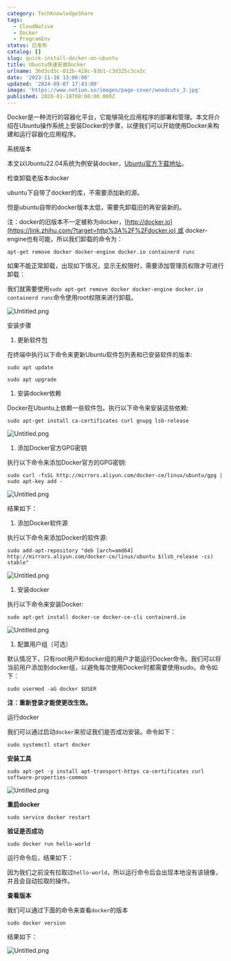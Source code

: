 ```yaml
---
category: TechKnowledgeShare
tags:
  - CloudNative
  - Docker
  - ProgramEnv
status: 已发布
catalog: []
slug: quick-install-docker-on-ubuntu
title: Ubuntu快速安装Docker
urlname: 3bd3cd5c-012b-418c-93b1-c3d325c3ca3c
date: '2023-11-18 13:06:00'
updated: '2024-09-07 17:43:00'
image: 'https://www.notion.so/images/page-cover/woodcuts_3.jpg'
published: 2020-01-18T08:00:00.000Z
---
```


Docker是一种流行的容器化平台，它能够简化应用程序的部署和管理。本文将介绍在Ubuntu操作系统上安装Docker的步骤，以便我们可以开始使用Docker来构建和运行容器化应用程序。


系统版本


本文以Ubuntu22.04系统为例安装docker，[Ubuntu官方下载地址](https://link.zhihu.com/?target=https%3A%2F%2Fubuntu.com%2Fdownload)。


检查卸载老版本docker


ubuntu下自带了docker的库，不需要添加新的源。


但是ubuntu自带的docker版本太低，需要先卸载旧的再安装新的。


注：docker的旧版本不一定被称为docker，[http://docker.io](https://link.zhihu.com/?target=http%3A%2F%2Fdocker.io) 或 docker-engine也有可能，所以我们卸载的命令为：


`apt-get remove docker docker-engine docker.io containerd runc`


如果不能正常卸载，出现如下情况，显示无权限时，需要添加管理员权限才可进行卸载：


我们就需要使用`sudo apt-get remove docker docker-engine docker.io containerd runc`命令使用root权限来进行卸载。


![Untitled.png](https://prod-files-secure.s3.us-west-2.amazonaws.com/5d24fe63-e567-4804-86f9-9fdc62e13082/39952d0f-7851-4550-b715-72a33876c773/Untitled.png?X-Amz-Algorithm=AWS4-HMAC-SHA256&X-Amz-Content-Sha256=UNSIGNED-PAYLOAD&X-Amz-Credential=ASIAZI2LB4666ZNNDUXM%2F20250304%2Fus-west-2%2Fs3%2Faws4_request&X-Amz-Date=20250304T213441Z&X-Amz-Expires=3600&X-Amz-Security-Token=IQoJb3JpZ2luX2VjEL3%2F%2F%2F%2F%2F%2F%2F%2F%2F%2FwEaCXVzLXdlc3QtMiJIMEYCIQDFjCZTMOuRmXUZizVnkTVr6rLPxcc1uHZxoYNFLlZd%2FQIhAKKMoXyes7KlvWSPtLy1yHlSw9PVd3USrwJn00nCtrVXKogECPb%2F%2F%2F%2F%2F%2F%2F%2F%2F%2FwEQABoMNjM3NDIzMTgzODA1IgziBcGqJ2wPWRsb1Vsq3AOLqIgbdXHQLLochzXgFc1OTocA3NcbjCWCQbGpWVrTotoLQzWj%2BImeLfD1ieiIXIhvWMTp%2BRDFYUef86X0euRru61yeoEbrMiV1ZX6YDSvewdBn32a3PcfGSEilumTu7YLnIm1vT07kUNnLBlRw31vm4IvUn5SGtKKPCTxkHP0lcycQD9nqMUFniYWtOIRZ0DoxEzyIWQu6gyH0PzEtjfjllYJS06b9Z3Q2fp2kdJCTZsET%2FKmwxeiiPHdFhW8rQcBj2lpPN2xCXT2Xeq9D16r73ks4JWRgEdunXIy91RRj86hAe6QaIEvfZTmA2pNFCDRvCy93w9AJzmyhXXCk0x6dzeZtjpxGau6%2BOtynqNugGz6PMSMkPRWTBsjcetdWYL4N5H1jvzUnh%2BOOiwV75aG9E9RjOVUH%2FD6VgvihqYA27qv6haxJ9xVUivAK1nFoh7pIim6X3yMG%2BddwAClwYVjvgVSV4IEU5suQzqozmRfxDUDGoANslyIDE36j2qTB0SqXqYzbx6ehh7knPC0aW5f4nyiLKKI2QoYLhAYt8k0dk5ibyceKBPrPp6HihWbuoaALJ6PcsMTg36JzoMPUCcO8EY8lJ2Op89FyVbzAFx1wGmc5tBN411CafQ1cDCR252%2BBjqkAZ%2BpvkC8B3EB4CqLZ8i8vZCUKPryrtSHybUdtCGbGNy2pQVYwx7fx7Am4eprZegKI9WWweSeOmnaJ%2BOc4%2Bx2T9L8ChnEPOJSFscb3e5zrR4miUoPzMEVnAt0LRzSXyxkH1ffNH3g8eXciy1QlJrUrvOcyj5j1YUtWxaD6S4Aq9QkgKI9ZMU1sMldW9Po3Upp%2FacX1XXeMUJvVW%2BdFxRuFXGdff79&X-Amz-Signature=9fb044453155510658cd46278fb2f5eeb1ee711c8c9cb9769a3a6be1cd611124&X-Amz-SignedHeaders=host&x-id=GetObject)


安装步骤

1. 更新软件包

在终端中执行以下命令来更新Ubuntu软件包列表和已安装软件的版本:


`sudo apt update`


`sudo apt upgrade`

1. 安装docker依赖

Docker在Ubuntu上依赖一些软件包。执行以下命令来安装这些依赖:


`sudo apt-get install ca-certificates curl gnupg lsb-release`


![Untitled.png](https://prod-files-secure.s3.us-west-2.amazonaws.com/5d24fe63-e567-4804-86f9-9fdc62e13082/b5a549a8-6621-4824-a151-93e8b0592f14/Untitled.png?X-Amz-Algorithm=AWS4-HMAC-SHA256&X-Amz-Content-Sha256=UNSIGNED-PAYLOAD&X-Amz-Credential=ASIAZI2LB4666ZNNDUXM%2F20250304%2Fus-west-2%2Fs3%2Faws4_request&X-Amz-Date=20250304T213441Z&X-Amz-Expires=3600&X-Amz-Security-Token=IQoJb3JpZ2luX2VjEL3%2F%2F%2F%2F%2F%2F%2F%2F%2F%2FwEaCXVzLXdlc3QtMiJIMEYCIQDFjCZTMOuRmXUZizVnkTVr6rLPxcc1uHZxoYNFLlZd%2FQIhAKKMoXyes7KlvWSPtLy1yHlSw9PVd3USrwJn00nCtrVXKogECPb%2F%2F%2F%2F%2F%2F%2F%2F%2F%2FwEQABoMNjM3NDIzMTgzODA1IgziBcGqJ2wPWRsb1Vsq3AOLqIgbdXHQLLochzXgFc1OTocA3NcbjCWCQbGpWVrTotoLQzWj%2BImeLfD1ieiIXIhvWMTp%2BRDFYUef86X0euRru61yeoEbrMiV1ZX6YDSvewdBn32a3PcfGSEilumTu7YLnIm1vT07kUNnLBlRw31vm4IvUn5SGtKKPCTxkHP0lcycQD9nqMUFniYWtOIRZ0DoxEzyIWQu6gyH0PzEtjfjllYJS06b9Z3Q2fp2kdJCTZsET%2FKmwxeiiPHdFhW8rQcBj2lpPN2xCXT2Xeq9D16r73ks4JWRgEdunXIy91RRj86hAe6QaIEvfZTmA2pNFCDRvCy93w9AJzmyhXXCk0x6dzeZtjpxGau6%2BOtynqNugGz6PMSMkPRWTBsjcetdWYL4N5H1jvzUnh%2BOOiwV75aG9E9RjOVUH%2FD6VgvihqYA27qv6haxJ9xVUivAK1nFoh7pIim6X3yMG%2BddwAClwYVjvgVSV4IEU5suQzqozmRfxDUDGoANslyIDE36j2qTB0SqXqYzbx6ehh7knPC0aW5f4nyiLKKI2QoYLhAYt8k0dk5ibyceKBPrPp6HihWbuoaALJ6PcsMTg36JzoMPUCcO8EY8lJ2Op89FyVbzAFx1wGmc5tBN411CafQ1cDCR252%2BBjqkAZ%2BpvkC8B3EB4CqLZ8i8vZCUKPryrtSHybUdtCGbGNy2pQVYwx7fx7Am4eprZegKI9WWweSeOmnaJ%2BOc4%2Bx2T9L8ChnEPOJSFscb3e5zrR4miUoPzMEVnAt0LRzSXyxkH1ffNH3g8eXciy1QlJrUrvOcyj5j1YUtWxaD6S4Aq9QkgKI9ZMU1sMldW9Po3Upp%2FacX1XXeMUJvVW%2BdFxRuFXGdff79&X-Amz-Signature=ae1bb890a06fe2e9fe20aa36a5606fff3b94cc1d8d97ff13349906c7d6474295&X-Amz-SignedHeaders=host&x-id=GetObject)

1. 添加Docker官方GPG密钥

执行以下命令来添加Docker官方的GPG密钥:


`sudo curl -fsSL http://mirrors.aliyun.com/docker-ce/linux/ubuntu/gpg | sudo apt-key add -`


![Untitled.png](https://prod-files-secure.s3.us-west-2.amazonaws.com/5d24fe63-e567-4804-86f9-9fdc62e13082/98014b5e-f5b7-4b16-804e-ab6917971bd3/Untitled.png?X-Amz-Algorithm=AWS4-HMAC-SHA256&X-Amz-Content-Sha256=UNSIGNED-PAYLOAD&X-Amz-Credential=ASIAZI2LB4666ZNNDUXM%2F20250304%2Fus-west-2%2Fs3%2Faws4_request&X-Amz-Date=20250304T213441Z&X-Amz-Expires=3600&X-Amz-Security-Token=IQoJb3JpZ2luX2VjEL3%2F%2F%2F%2F%2F%2F%2F%2F%2F%2FwEaCXVzLXdlc3QtMiJIMEYCIQDFjCZTMOuRmXUZizVnkTVr6rLPxcc1uHZxoYNFLlZd%2FQIhAKKMoXyes7KlvWSPtLy1yHlSw9PVd3USrwJn00nCtrVXKogECPb%2F%2F%2F%2F%2F%2F%2F%2F%2F%2FwEQABoMNjM3NDIzMTgzODA1IgziBcGqJ2wPWRsb1Vsq3AOLqIgbdXHQLLochzXgFc1OTocA3NcbjCWCQbGpWVrTotoLQzWj%2BImeLfD1ieiIXIhvWMTp%2BRDFYUef86X0euRru61yeoEbrMiV1ZX6YDSvewdBn32a3PcfGSEilumTu7YLnIm1vT07kUNnLBlRw31vm4IvUn5SGtKKPCTxkHP0lcycQD9nqMUFniYWtOIRZ0DoxEzyIWQu6gyH0PzEtjfjllYJS06b9Z3Q2fp2kdJCTZsET%2FKmwxeiiPHdFhW8rQcBj2lpPN2xCXT2Xeq9D16r73ks4JWRgEdunXIy91RRj86hAe6QaIEvfZTmA2pNFCDRvCy93w9AJzmyhXXCk0x6dzeZtjpxGau6%2BOtynqNugGz6PMSMkPRWTBsjcetdWYL4N5H1jvzUnh%2BOOiwV75aG9E9RjOVUH%2FD6VgvihqYA27qv6haxJ9xVUivAK1nFoh7pIim6X3yMG%2BddwAClwYVjvgVSV4IEU5suQzqozmRfxDUDGoANslyIDE36j2qTB0SqXqYzbx6ehh7knPC0aW5f4nyiLKKI2QoYLhAYt8k0dk5ibyceKBPrPp6HihWbuoaALJ6PcsMTg36JzoMPUCcO8EY8lJ2Op89FyVbzAFx1wGmc5tBN411CafQ1cDCR252%2BBjqkAZ%2BpvkC8B3EB4CqLZ8i8vZCUKPryrtSHybUdtCGbGNy2pQVYwx7fx7Am4eprZegKI9WWweSeOmnaJ%2BOc4%2Bx2T9L8ChnEPOJSFscb3e5zrR4miUoPzMEVnAt0LRzSXyxkH1ffNH3g8eXciy1QlJrUrvOcyj5j1YUtWxaD6S4Aq9QkgKI9ZMU1sMldW9Po3Upp%2FacX1XXeMUJvVW%2BdFxRuFXGdff79&X-Amz-Signature=969eae0982f8e3de8847e05602cb50691a1899e5ca5a410243f8a127eefffe53&X-Amz-SignedHeaders=host&x-id=GetObject)


结果如下：

1. 添加Docker软件源

执行以下命令来添加Docker的软件源:


`sudo add-apt-repository "deb [arch=amd64] http://mirrors.aliyun.com/docker-ce/linux/ubuntu $(lsb_release -cs) stable"`


![Untitled.png](https://prod-files-secure.s3.us-west-2.amazonaws.com/5d24fe63-e567-4804-86f9-9fdc62e13082/7fc5bdbe-9d4c-48b8-ba03-3309380f47ba/Untitled.png?X-Amz-Algorithm=AWS4-HMAC-SHA256&X-Amz-Content-Sha256=UNSIGNED-PAYLOAD&X-Amz-Credential=ASIAZI2LB4666ZNNDUXM%2F20250304%2Fus-west-2%2Fs3%2Faws4_request&X-Amz-Date=20250304T213441Z&X-Amz-Expires=3600&X-Amz-Security-Token=IQoJb3JpZ2luX2VjEL3%2F%2F%2F%2F%2F%2F%2F%2F%2F%2FwEaCXVzLXdlc3QtMiJIMEYCIQDFjCZTMOuRmXUZizVnkTVr6rLPxcc1uHZxoYNFLlZd%2FQIhAKKMoXyes7KlvWSPtLy1yHlSw9PVd3USrwJn00nCtrVXKogECPb%2F%2F%2F%2F%2F%2F%2F%2F%2F%2FwEQABoMNjM3NDIzMTgzODA1IgziBcGqJ2wPWRsb1Vsq3AOLqIgbdXHQLLochzXgFc1OTocA3NcbjCWCQbGpWVrTotoLQzWj%2BImeLfD1ieiIXIhvWMTp%2BRDFYUef86X0euRru61yeoEbrMiV1ZX6YDSvewdBn32a3PcfGSEilumTu7YLnIm1vT07kUNnLBlRw31vm4IvUn5SGtKKPCTxkHP0lcycQD9nqMUFniYWtOIRZ0DoxEzyIWQu6gyH0PzEtjfjllYJS06b9Z3Q2fp2kdJCTZsET%2FKmwxeiiPHdFhW8rQcBj2lpPN2xCXT2Xeq9D16r73ks4JWRgEdunXIy91RRj86hAe6QaIEvfZTmA2pNFCDRvCy93w9AJzmyhXXCk0x6dzeZtjpxGau6%2BOtynqNugGz6PMSMkPRWTBsjcetdWYL4N5H1jvzUnh%2BOOiwV75aG9E9RjOVUH%2FD6VgvihqYA27qv6haxJ9xVUivAK1nFoh7pIim6X3yMG%2BddwAClwYVjvgVSV4IEU5suQzqozmRfxDUDGoANslyIDE36j2qTB0SqXqYzbx6ehh7knPC0aW5f4nyiLKKI2QoYLhAYt8k0dk5ibyceKBPrPp6HihWbuoaALJ6PcsMTg36JzoMPUCcO8EY8lJ2Op89FyVbzAFx1wGmc5tBN411CafQ1cDCR252%2BBjqkAZ%2BpvkC8B3EB4CqLZ8i8vZCUKPryrtSHybUdtCGbGNy2pQVYwx7fx7Am4eprZegKI9WWweSeOmnaJ%2BOc4%2Bx2T9L8ChnEPOJSFscb3e5zrR4miUoPzMEVnAt0LRzSXyxkH1ffNH3g8eXciy1QlJrUrvOcyj5j1YUtWxaD6S4Aq9QkgKI9ZMU1sMldW9Po3Upp%2FacX1XXeMUJvVW%2BdFxRuFXGdff79&X-Amz-Signature=ea302d6c0cb013e9079cf59ff27830fd251d732e08e427a3c57fed11ed080859&X-Amz-SignedHeaders=host&x-id=GetObject)

1. 安装docker

执行以下命令来安装Docker:


`sudo apt-get install docker-ce docker-ce-cli containerd.io`


![Untitled.png](https://prod-files-secure.s3.us-west-2.amazonaws.com/5d24fe63-e567-4804-86f9-9fdc62e13082/d5ede442-ffc5-49c3-a76a-76559a797244/Untitled.png?X-Amz-Algorithm=AWS4-HMAC-SHA256&X-Amz-Content-Sha256=UNSIGNED-PAYLOAD&X-Amz-Credential=ASIAZI2LB4666ZNNDUXM%2F20250304%2Fus-west-2%2Fs3%2Faws4_request&X-Amz-Date=20250304T213441Z&X-Amz-Expires=3600&X-Amz-Security-Token=IQoJb3JpZ2luX2VjEL3%2F%2F%2F%2F%2F%2F%2F%2F%2F%2FwEaCXVzLXdlc3QtMiJIMEYCIQDFjCZTMOuRmXUZizVnkTVr6rLPxcc1uHZxoYNFLlZd%2FQIhAKKMoXyes7KlvWSPtLy1yHlSw9PVd3USrwJn00nCtrVXKogECPb%2F%2F%2F%2F%2F%2F%2F%2F%2F%2FwEQABoMNjM3NDIzMTgzODA1IgziBcGqJ2wPWRsb1Vsq3AOLqIgbdXHQLLochzXgFc1OTocA3NcbjCWCQbGpWVrTotoLQzWj%2BImeLfD1ieiIXIhvWMTp%2BRDFYUef86X0euRru61yeoEbrMiV1ZX6YDSvewdBn32a3PcfGSEilumTu7YLnIm1vT07kUNnLBlRw31vm4IvUn5SGtKKPCTxkHP0lcycQD9nqMUFniYWtOIRZ0DoxEzyIWQu6gyH0PzEtjfjllYJS06b9Z3Q2fp2kdJCTZsET%2FKmwxeiiPHdFhW8rQcBj2lpPN2xCXT2Xeq9D16r73ks4JWRgEdunXIy91RRj86hAe6QaIEvfZTmA2pNFCDRvCy93w9AJzmyhXXCk0x6dzeZtjpxGau6%2BOtynqNugGz6PMSMkPRWTBsjcetdWYL4N5H1jvzUnh%2BOOiwV75aG9E9RjOVUH%2FD6VgvihqYA27qv6haxJ9xVUivAK1nFoh7pIim6X3yMG%2BddwAClwYVjvgVSV4IEU5suQzqozmRfxDUDGoANslyIDE36j2qTB0SqXqYzbx6ehh7knPC0aW5f4nyiLKKI2QoYLhAYt8k0dk5ibyceKBPrPp6HihWbuoaALJ6PcsMTg36JzoMPUCcO8EY8lJ2Op89FyVbzAFx1wGmc5tBN411CafQ1cDCR252%2BBjqkAZ%2BpvkC8B3EB4CqLZ8i8vZCUKPryrtSHybUdtCGbGNy2pQVYwx7fx7Am4eprZegKI9WWweSeOmnaJ%2BOc4%2Bx2T9L8ChnEPOJSFscb3e5zrR4miUoPzMEVnAt0LRzSXyxkH1ffNH3g8eXciy1QlJrUrvOcyj5j1YUtWxaD6S4Aq9QkgKI9ZMU1sMldW9Po3Upp%2FacX1XXeMUJvVW%2BdFxRuFXGdff79&X-Amz-Signature=32bbcbefa574a3996c91a04920e8ec933b36cef833e3f0ea29e2eccddbd27c23&X-Amz-SignedHeaders=host&x-id=GetObject)

1. 配置用户组（可选）

默认情况下，只有root用户和docker组的用户才能运行Docker命令。我们可以将当前用户添加到docker组，以避免每次使用Docker时都需要使用sudo。命令如下：


`sudo usermod -aG docker $USER`


**注：重新登录才能使更改生效。**


运行docker


我们可以通过启动`docker`来验证我们是否成功安装。命令如下：


`sudo systemctl start docker`


**安装工具**


`sudo apt-get -y install apt-transport-https ca-certificates curl software-properties-common`


![Untitled.png](https://prod-files-secure.s3.us-west-2.amazonaws.com/5d24fe63-e567-4804-86f9-9fdc62e13082/0c3615c1-94db-46f5-9743-68bb221a9964/Untitled.png?X-Amz-Algorithm=AWS4-HMAC-SHA256&X-Amz-Content-Sha256=UNSIGNED-PAYLOAD&X-Amz-Credential=ASIAZI2LB4666ZNNDUXM%2F20250304%2Fus-west-2%2Fs3%2Faws4_request&X-Amz-Date=20250304T213441Z&X-Amz-Expires=3600&X-Amz-Security-Token=IQoJb3JpZ2luX2VjEL3%2F%2F%2F%2F%2F%2F%2F%2F%2F%2FwEaCXVzLXdlc3QtMiJIMEYCIQDFjCZTMOuRmXUZizVnkTVr6rLPxcc1uHZxoYNFLlZd%2FQIhAKKMoXyes7KlvWSPtLy1yHlSw9PVd3USrwJn00nCtrVXKogECPb%2F%2F%2F%2F%2F%2F%2F%2F%2F%2FwEQABoMNjM3NDIzMTgzODA1IgziBcGqJ2wPWRsb1Vsq3AOLqIgbdXHQLLochzXgFc1OTocA3NcbjCWCQbGpWVrTotoLQzWj%2BImeLfD1ieiIXIhvWMTp%2BRDFYUef86X0euRru61yeoEbrMiV1ZX6YDSvewdBn32a3PcfGSEilumTu7YLnIm1vT07kUNnLBlRw31vm4IvUn5SGtKKPCTxkHP0lcycQD9nqMUFniYWtOIRZ0DoxEzyIWQu6gyH0PzEtjfjllYJS06b9Z3Q2fp2kdJCTZsET%2FKmwxeiiPHdFhW8rQcBj2lpPN2xCXT2Xeq9D16r73ks4JWRgEdunXIy91RRj86hAe6QaIEvfZTmA2pNFCDRvCy93w9AJzmyhXXCk0x6dzeZtjpxGau6%2BOtynqNugGz6PMSMkPRWTBsjcetdWYL4N5H1jvzUnh%2BOOiwV75aG9E9RjOVUH%2FD6VgvihqYA27qv6haxJ9xVUivAK1nFoh7pIim6X3yMG%2BddwAClwYVjvgVSV4IEU5suQzqozmRfxDUDGoANslyIDE36j2qTB0SqXqYzbx6ehh7knPC0aW5f4nyiLKKI2QoYLhAYt8k0dk5ibyceKBPrPp6HihWbuoaALJ6PcsMTg36JzoMPUCcO8EY8lJ2Op89FyVbzAFx1wGmc5tBN411CafQ1cDCR252%2BBjqkAZ%2BpvkC8B3EB4CqLZ8i8vZCUKPryrtSHybUdtCGbGNy2pQVYwx7fx7Am4eprZegKI9WWweSeOmnaJ%2BOc4%2Bx2T9L8ChnEPOJSFscb3e5zrR4miUoPzMEVnAt0LRzSXyxkH1ffNH3g8eXciy1QlJrUrvOcyj5j1YUtWxaD6S4Aq9QkgKI9ZMU1sMldW9Po3Upp%2FacX1XXeMUJvVW%2BdFxRuFXGdff79&X-Amz-Signature=bf57498bc58f6e797c967a1bf2890f1e9807a2d4b72147e438f29da20bf4e508&X-Amz-SignedHeaders=host&x-id=GetObject)


**重启docker**


`sudo service docker restart`


**验证是否成功**


`sudo docker run hello-world`


运行命令后，结果如下：


因为我们之前没有拉取过`hello-world`，所以运行命令后会出现本地没有该镜像，并且会自动拉取的操作。


**查看版本**


我们可以通过下面的命令来查看`docker`的版本


`sudo docker version`


结果如下：


![Untitled.png](https://prod-files-secure.s3.us-west-2.amazonaws.com/5d24fe63-e567-4804-86f9-9fdc62e13082/efdb509a-3c1e-41a3-91ee-a1bd88793688/Untitled.png?X-Amz-Algorithm=AWS4-HMAC-SHA256&X-Amz-Content-Sha256=UNSIGNED-PAYLOAD&X-Amz-Credential=ASIAZI2LB4666ZNNDUXM%2F20250304%2Fus-west-2%2Fs3%2Faws4_request&X-Amz-Date=20250304T213441Z&X-Amz-Expires=3600&X-Amz-Security-Token=IQoJb3JpZ2luX2VjEL3%2F%2F%2F%2F%2F%2F%2F%2F%2F%2FwEaCXVzLXdlc3QtMiJIMEYCIQDFjCZTMOuRmXUZizVnkTVr6rLPxcc1uHZxoYNFLlZd%2FQIhAKKMoXyes7KlvWSPtLy1yHlSw9PVd3USrwJn00nCtrVXKogECPb%2F%2F%2F%2F%2F%2F%2F%2F%2F%2FwEQABoMNjM3NDIzMTgzODA1IgziBcGqJ2wPWRsb1Vsq3AOLqIgbdXHQLLochzXgFc1OTocA3NcbjCWCQbGpWVrTotoLQzWj%2BImeLfD1ieiIXIhvWMTp%2BRDFYUef86X0euRru61yeoEbrMiV1ZX6YDSvewdBn32a3PcfGSEilumTu7YLnIm1vT07kUNnLBlRw31vm4IvUn5SGtKKPCTxkHP0lcycQD9nqMUFniYWtOIRZ0DoxEzyIWQu6gyH0PzEtjfjllYJS06b9Z3Q2fp2kdJCTZsET%2FKmwxeiiPHdFhW8rQcBj2lpPN2xCXT2Xeq9D16r73ks4JWRgEdunXIy91RRj86hAe6QaIEvfZTmA2pNFCDRvCy93w9AJzmyhXXCk0x6dzeZtjpxGau6%2BOtynqNugGz6PMSMkPRWTBsjcetdWYL4N5H1jvzUnh%2BOOiwV75aG9E9RjOVUH%2FD6VgvihqYA27qv6haxJ9xVUivAK1nFoh7pIim6X3yMG%2BddwAClwYVjvgVSV4IEU5suQzqozmRfxDUDGoANslyIDE36j2qTB0SqXqYzbx6ehh7knPC0aW5f4nyiLKKI2QoYLhAYt8k0dk5ibyceKBPrPp6HihWbuoaALJ6PcsMTg36JzoMPUCcO8EY8lJ2Op89FyVbzAFx1wGmc5tBN411CafQ1cDCR252%2BBjqkAZ%2BpvkC8B3EB4CqLZ8i8vZCUKPryrtSHybUdtCGbGNy2pQVYwx7fx7Am4eprZegKI9WWweSeOmnaJ%2BOc4%2Bx2T9L8ChnEPOJSFscb3e5zrR4miUoPzMEVnAt0LRzSXyxkH1ffNH3g8eXciy1QlJrUrvOcyj5j1YUtWxaD6S4Aq9QkgKI9ZMU1sMldW9Po3Upp%2FacX1XXeMUJvVW%2BdFxRuFXGdff79&X-Amz-Signature=c9f235a5755ecd881393dbdfa190259a9c901a01a0f83fc7d9ca6f2ab161e81e&X-Amz-SignedHeaders=host&x-id=GetObject)

